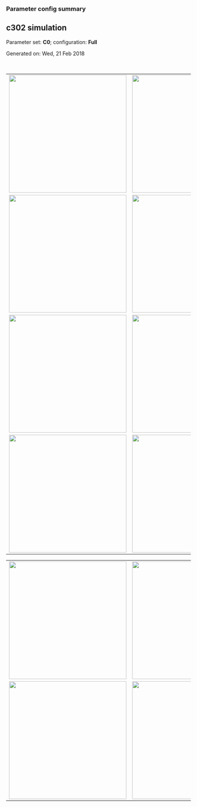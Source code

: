 ### Parameter config summary 
<h2>c302 simulation</h2>
<p>Parameter set: <b>C0</b>; configuration: <b>Full</b></p>
<p>Generated on: Wed, 21 Feb 2018</p><br/>
<table>

<tr>
  <td><a href="images/neurons_C0_Full.png"><img alt=" " src="images/neurons_C0_Full.png" height="320"/></a></td>
  <td><a href="images/traces_neuron_Full_C0.png"><img alt=" " src="images/traces_neuron_Full_C0.png" height="320"/></a></td>
</tr>

<tr>
  <td><a href="images/neuron_activity_C0_Full.png"><img alt=" " src="images/neuron_activity_C0_Full.png" height="320"/></a></td>
  <td><a href="images/traces_neuron_activity_Full_C0.png"><img alt=" " src="images/traces_neuron_activity_Full_C0.png" height="320"/></a></td>
</tr>

<tr>
  <td><a href="images/muscles_C0_Full.png"><img alt=" " src="images/muscles_C0_Full.png" height="320"/></a></td>
  <td><a href="images/traces_muscles_Full_C0.png"><img alt=" " src="images/traces_muscles_Full_C0.png" height="320"/></a></td>
</tr>

<tr>
  <td><a href="images/muscle_activity_C0_Full.png"><img alt=" " src="images/muscle_activity_C0_Full.png" height="320"/></a></td>
  <td><a href="images/traces_muscles_activity_Full_C0.png"><img alt=" " src="images/traces_muscles_activity_Full_C0.png" height="320"/></a></td>
</tr>
</table>
<table>

<tr><td><a href="images/c302_C0_Full_exc_to_neurons.png"><img alt=" " src="images/c302_C0_Full_exc_to_neurons.png" height="320"/></a></td>

  <td><a href="images/c302_C0_Full_inh_to_neurons.png"><img alt=" " src="images/c302_C0_Full_inh_to_neurons.png" height="320"/></a></td>

  <td><a href="images/c302_C0_Full_elec_neurons_neurons.png"><img alt=" " src="images/c302_C0_Full_elec_neurons_neurons.png" height="320"/></a></td></tr>

<tr><td><a href="images/c302_C0_Full_exc_to_muscles.png"><img alt=" " src="images/c302_C0_Full_exc_to_muscles.png" height="320"/></a></td>

  <td><a href="images/c302_C0_Full_inh_to_muscles.png"><img alt=" " src="images/c302_C0_Full_inh_to_muscles.png" height="320"/></a></td></tr>
</table>
